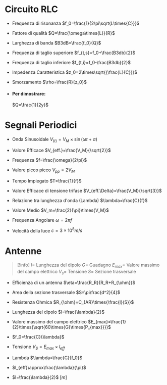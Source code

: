 # Circuito RLC
- Frequenza di risonanza
	 $f_0=\frac{1}{2\pi\sqrt{L\times{C}}}$

- Fattore di qualità
	 $Q=\frac{\omega\times{L}}{R}$

- Larghezza di banda
	 $B3dB=\frac{f_0}{Q}$

- Frequenza di taglio superiore
	 $f_{t,s}=f_0+\frac{B3db}{2}$

- Frequenza di taglio inferiore
	 $f_{t,i}=f_0-\frac{B3db}{2}$

- Impedenza Caratteristica
	 $z_0=2\times\sqrt{{\frac{L}{C}}}$

- Smorzamento
	 $\rho=\frac{R}{z_0}$

- #### Per dimostrare:
	 $Q=\frac{1}{2y}$

# Segnali Periodici
- Onda Sinusoidale
	 $V_{(t)}=V_M\times\sin({{\omega t+\alpha}})$

- Valore Efficace
	 $V_{eff.}=\frac{V_M}{\sqrt{2}}$

- Frequenza
	 $f=\frac{\omega}{2\pi}$

- Valore picco picco
	 $V_{pp}=2V_M$

- Tempo Impiegato
	 $T=\frac{1}{f}$

- Valore Efficace di tensione trifase
	  $V_{eff.\Delta}=\frac{V_M}{\sqrt{3}}$

- Relazione tra lunghezza d'onda (Lambda)
	 $\lambda=\frac{C}{f}$

- Valore Medio
	 $V_m=\frac{2}{\pi}\times{V_M}$

- Frequenza Angolare
	 $\omega=2\pi f$

- Velocità della luce
	 $c=3\times{10^8} m/s$

# Antenne
> [!info] 
> $l =$ Lunghezza del dipolo
> $G =$ Guadagno
> $E_{max} =$ Valore massimo del campo elettrico
> $V_s =$ Tensione
> $S =$ Sezione trasversale
- Efficienza di un antenna
	 $\eta=\frac{R_R}{R_R+R_{\ohm}}$

- Area della sezione trasversale
	 $S=\pi\frac{d^2}{4}$

- Resistenza Ohmica
	 $R_{\ohm}=C_{AR}\times{\frac{l}{S}}$

- Lunghezza del dipolo
	 $l=\frac{\lambda}{2}$

- Valore massimo del campo elettrico
	 $E_{max}=\frac{1}{2}\times{\sqrt{60\times{G}\times{P_{max}}}}$

- 
	 $f_0=\frac{C}{\lambda}$

- Tensione
	 $V_S=E_{max}\times{l_{eff}}$

- Lambda
	 $\lambda=\frac{C}{f_0}$

- 
	 $l_{eff}\approx\frac{\lambda}{\pi}$

- 
	 $l=\frac{\lambda}{2}$ $[m]$

